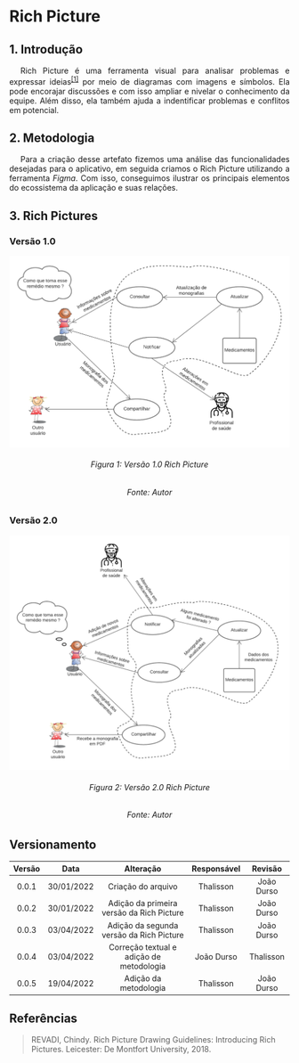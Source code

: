 # Rich Picture

## 1. Introdução

<p style="text-indent: 20px; text-align: justify">
Rich Picture é uma ferramenta visual para analisar problemas e expressar ideias<sup><a href="#referencias">[1]</a></sup> por meio de diagramas com imagens e símbolos. Ela pode encorajar discussões e com isso ampliar e nivelar o conhecimento da equipe. Além disso, ela também ajuda a indentificar problemas e conflitos em potencial.
</p>

## 2. Metodologia
<p style="text-indent: 20px; text-align: justify">
Para a criação desse artefato fizemos uma análise das funcionalidades desejadas para o aplicativo, em seguida criamos o Rich Picture utilizando a ferramenta <i>Figma</i>. Com isso, conseguimos ilustrar os principais elementos do ecossistema da aplicação e suas relações.
</p>

## 3. Rich Pictures

### Versão 1.0

![Rich Picture](../assets/rich_picturev1.png)

<h6 style="text-align:center">Figura 1: Versão 1.0 Rich Picture</h6>
<h6 style="text-align: center">Fonte: Autor</h6>

### Versão 2.0

![Rich Picture](../assets/rich_picturev2.png)

<h6 style="text-align:center">Figura 2: Versão 2.0 Rich Picture</h6>
<h6 style="text-align: center">Fonte: Autor</h6>

## Versionamento

| Versão |    Data    |                 Alteração                 | Responsável |  Revisão   |
| :----: | :--------: | :---------------------------------------: | :---------: | :--------: |
| 0.0.1  | 30/01/2022 |            Criação do arquivo             |  Thalisson  | João Durso |
| 0.0.2  | 30/01/2022 | Adição da primeira versão da Rich Picture |  Thalisson  | João Durso |
| 0.0.3  | 03/04/2022 | Adição da segunda versão da Rich Picture  |  Thalisson  | João Durso |
| 0.0.4  | 03/04/2022 | Correção textual e adição de metodologia  | João Durso  | Thalisson  |
| 0.0.5  | 19/04/2022 |           Adição da metodologia           |  Thalisson  | João Durso |

## Referências

> REVADI, Chindy. Rich Picture Drawing Guidelines: Introducing Rich Pictures. Leicester: De Montfort University, 2018.
